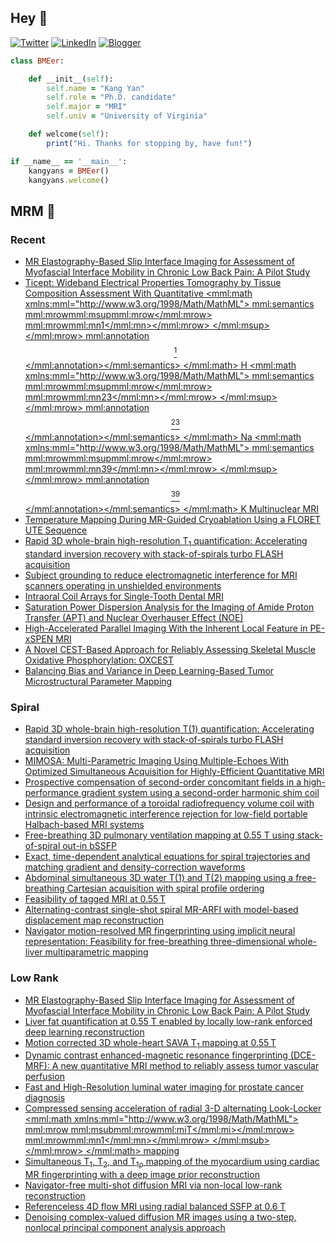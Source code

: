 ## Hey 👋
[![Twitter](https://img.shields.io/badge/Twitter-%231DA1F2.svg?style=for-the-badge&logo=X&logoColor=black)](https://twitter.com/KangY01)
[![LinkedIn](https://img.shields.io/badge/linkedin-%230077B5.svg?style=for-the-badge&logo=linkedin&logoColor=white)](https://www.linkedin.com/in/kyanyan/)
[![Blogger](https://img.shields.io/badge/Blogger-FF5722?style=for-the-badge&logo=blogger&logoColor=white)](https://kangyan.bearblog.dev/)







```ruby
class BMEer:

    def __init__(self):
        self.name = "Kang Yan"
        self.role = "Ph.D. candidate"
        self.major = "MRI"
        self.univ = "University of Virginia"

    def welcome(self):
        print("Hi. Thanks for stopping by, have fun!")

if __name__ == '__main__':
    kangyans = BMEer()
    kangyans.welcome()
```

<!---
## Stats

![Kang Yan's GitHub stats](https://github-readme-stats.vercel.app/api?username=kangyans&show_icons=true&theme=radical)
-->




## MRM 📖

### Recent

<!-- RECENT:START -->
- [MR Elastography-Based Slip Interface Imaging for Assessment of Myofascial Interface Mobility in Chronic Low Back Pain: A Pilot Study](https://pubmed.ncbi.nlm.nih.gov/41133348/?utm_source=Other&utm_medium=rss&utm_campaign=pubmed-2&utm_content=1zCzv8cgXYLWFr_JhazYJ14vFCbGzGurQHQxfej1_p53ZiHg95&fc=20251021154024&ff=20251027171345&v=2.18.0.post22+67771e2)
- [Ticept: Wideband Electrical Properties Tomography by Tissue Composition Assessment With Quantitative <mml:math xmlns:mml="http://www.w3.org/1998/Math/MathML"> <mml:semantics> <mml:mrow><mml:msup><mml:mrow></mml:mrow> <mml:mrow><mml:mn>1</mml:mn></mml:mrow> </mml:msup> </mml:mrow> <mml:annotation>$$ {}^1 $$</mml:annotation></mml:semantics> </mml:math> H <mml:math xmlns:mml="http://www.w3.org/1998/Math/MathML"> <mml:semantics> <mml:mrow><mml:msup><mml:mrow></mml:mrow> <mml:mrow><mml:mn>23</mml:mn></mml:mrow> </mml:msup> </mml:mrow> <mml:annotation>$$ {}^{23} $$</mml:annotation></mml:semantics> </mml:math> Na <mml:math xmlns:mml="http://www.w3.org/1998/Math/MathML"> <mml:semantics> <mml:mrow><mml:msup><mml:mrow></mml:mrow> <mml:mrow><mml:mn>39</mml:mn></mml:mrow> </mml:msup> </mml:mrow> <mml:annotation>$$ {}^{39} $$</mml:annotation></mml:semantics> </mml:math> K Multinuclear MRI](https://pubmed.ncbi.nlm.nih.gov/41133303/?utm_source=Other&utm_medium=rss&utm_campaign=pubmed-2&utm_content=1zCzv8cgXYLWFr_JhazYJ14vFCbGzGurQHQxfej1_p53ZiHg95&fc=20251021154024&ff=20251027171345&v=2.18.0.post22+67771e2)
- [Temperature Mapping During MR-Guided Cryoablation Using a FLORET UTE Sequence](https://pubmed.ncbi.nlm.nih.gov/41132142/?utm_source=Other&utm_medium=rss&utm_campaign=pubmed-2&utm_content=1zCzv8cgXYLWFr_JhazYJ14vFCbGzGurQHQxfej1_p53ZiHg95&fc=20251021154024&ff=20251027171345&v=2.18.0.post22+67771e2)
- [Rapid 3D whole-brain high-resolution T<sub>1</sub> quantification: Accelerating standard inversion recovery with stack-of-spirals turbo FLASH acquisition](https://pubmed.ncbi.nlm.nih.gov/41132121/?utm_source=Other&utm_medium=rss&utm_campaign=pubmed-2&utm_content=1zCzv8cgXYLWFr_JhazYJ14vFCbGzGurQHQxfej1_p53ZiHg95&fc=20251021154024&ff=20251027171345&v=2.18.0.post22+67771e2)
- [Subject grounding to reduce electromagnetic interference for MRI scanners operating in unshielded environments](https://pubmed.ncbi.nlm.nih.gov/41131729/?utm_source=Other&utm_medium=rss&utm_campaign=pubmed-2&utm_content=1zCzv8cgXYLWFr_JhazYJ14vFCbGzGurQHQxfej1_p53ZiHg95&fc=20251021154024&ff=20251027171345&v=2.18.0.post22+67771e2)
- [Intraoral Coil Arrays for Single-Tooth Dental MRI](https://pubmed.ncbi.nlm.nih.gov/41126563/?utm_source=Other&utm_medium=rss&utm_campaign=pubmed-2&utm_content=1zCzv8cgXYLWFr_JhazYJ14vFCbGzGurQHQxfej1_p53ZiHg95&fc=20251021154024&ff=20251027171345&v=2.18.0.post22+67771e2)
- [Saturation Power Dispersion Analysis for the Imaging of Amide Proton Transfer (APT) and Nuclear Overhauser Effect (NOE)](https://pubmed.ncbi.nlm.nih.gov/41126553/?utm_source=Other&utm_medium=rss&utm_campaign=pubmed-2&utm_content=1zCzv8cgXYLWFr_JhazYJ14vFCbGzGurQHQxfej1_p53ZiHg95&fc=20251021154024&ff=20251027171345&v=2.18.0.post22+67771e2)
- [High-Accelerated Parallel Imaging With the Inherent Local Feature in PE-xSPEN MRI](https://pubmed.ncbi.nlm.nih.gov/41126547/?utm_source=Other&utm_medium=rss&utm_campaign=pubmed-2&utm_content=1zCzv8cgXYLWFr_JhazYJ14vFCbGzGurQHQxfej1_p53ZiHg95&fc=20251021154024&ff=20251027171345&v=2.18.0.post22+67771e2)
- [A Novel CEST-Based Approach for Reliably Assessing Skeletal Muscle Oxidative Phosphorylation: OXCEST](https://pubmed.ncbi.nlm.nih.gov/41126538/?utm_source=Other&utm_medium=rss&utm_campaign=pubmed-2&utm_content=1zCzv8cgXYLWFr_JhazYJ14vFCbGzGurQHQxfej1_p53ZiHg95&fc=20251021154024&ff=20251027171345&v=2.18.0.post22+67771e2)
- [Balancing Bias and Variance in Deep Learning-Based Tumor Microstructural Parameter Mapping](https://pubmed.ncbi.nlm.nih.gov/41126537/?utm_source=Other&utm_medium=rss&utm_campaign=pubmed-2&utm_content=1zCzv8cgXYLWFr_JhazYJ14vFCbGzGurQHQxfej1_p53ZiHg95&fc=20251021154024&ff=20251027171345&v=2.18.0.post22+67771e2)
<!-- RECENT:END -->

### Spiral

<!-- SPIRAL:START -->
- [Rapid 3D whole-brain high-resolution T(1) quantification: Accelerating standard inversion recovery with stack-of-spirals turbo FLASH acquisition](https://pubmed.ncbi.nlm.nih.gov/41132121/?utm_source=Other&utm_medium=rss&utm_campaign=pubmed-2&utm_content=1pGjkNWR5NmeRrgH-_vwak-FB62di_KD-V3H85EoZT5i8eWsh8&fc=20251021153851&ff=20251027171347&v=2.18.0.post22+67771e2)
- [MIMOSA: Multi-Parametric Imaging Using Multiple-Echoes With Optimized Simultaneous Acquisition for Highly-Efficient Quantitative MRI](https://pubmed.ncbi.nlm.nih.gov/41088533/?utm_source=Other&utm_medium=rss&utm_campaign=pubmed-2&utm_content=1pGjkNWR5NmeRrgH-_vwak-FB62di_KD-V3H85EoZT5i8eWsh8&fc=20251021153851&ff=20251027171347&v=2.18.0.post22+67771e2)
- [Prospective compensation of second-order concomitant fields in a high-performance gradient system using a second-order harmonic shim coil](https://pubmed.ncbi.nlm.nih.gov/41041697/?utm_source=Other&utm_medium=rss&utm_campaign=pubmed-2&utm_content=1pGjkNWR5NmeRrgH-_vwak-FB62di_KD-V3H85EoZT5i8eWsh8&fc=20251021153851&ff=20251027171347&v=2.18.0.post22+67771e2)
- [Design and performance of a toroidal radiofrequency volume coil with intrinsic electromagnetic interference rejection for low-field portable Halbach-based MRI systems](https://pubmed.ncbi.nlm.nih.gov/40991825/?utm_source=Other&utm_medium=rss&utm_campaign=pubmed-2&utm_content=1pGjkNWR5NmeRrgH-_vwak-FB62di_KD-V3H85EoZT5i8eWsh8&fc=20251021153851&ff=20251027171347&v=2.18.0.post22+67771e2)
- [Free-breathing 3D pulmonary ventilation mapping at 0.55 T using stack-of-spiral out-in bSSFP](https://pubmed.ncbi.nlm.nih.gov/40961351/?utm_source=Other&utm_medium=rss&utm_campaign=pubmed-2&utm_content=1pGjkNWR5NmeRrgH-_vwak-FB62di_KD-V3H85EoZT5i8eWsh8&fc=20251021153851&ff=20251027171347&v=2.18.0.post22+67771e2)
- [Exact, time-dependent analytical equations for spiral trajectories and matching gradient and density-correction waveforms](https://pubmed.ncbi.nlm.nih.gov/40944965/?utm_source=Other&utm_medium=rss&utm_campaign=pubmed-2&utm_content=1pGjkNWR5NmeRrgH-_vwak-FB62di_KD-V3H85EoZT5i8eWsh8&fc=20251021153851&ff=20251027171347&v=2.18.0.post22+67771e2)
- [Abdominal simultaneous 3D water T(1) and T(2) mapping using a free-breathing Cartesian acquisition with spiral profile ordering](https://pubmed.ncbi.nlm.nih.gov/40913344/?utm_source=Other&utm_medium=rss&utm_campaign=pubmed-2&utm_content=1pGjkNWR5NmeRrgH-_vwak-FB62di_KD-V3H85EoZT5i8eWsh8&fc=20251021153851&ff=20251027171347&v=2.18.0.post22+67771e2)
- [Feasibility of tagged MRI at 0.55 T](https://pubmed.ncbi.nlm.nih.gov/40891467/?utm_source=Other&utm_medium=rss&utm_campaign=pubmed-2&utm_content=1pGjkNWR5NmeRrgH-_vwak-FB62di_KD-V3H85EoZT5i8eWsh8&fc=20251021153851&ff=20251027171347&v=2.18.0.post22+67771e2)
- [Alternating-contrast single-shot spiral MR-ARFI with model-based displacement map reconstruction](https://pubmed.ncbi.nlm.nih.gov/40891435/?utm_source=Other&utm_medium=rss&utm_campaign=pubmed-2&utm_content=1pGjkNWR5NmeRrgH-_vwak-FB62di_KD-V3H85EoZT5i8eWsh8&fc=20251021153851&ff=20251027171347&v=2.18.0.post22+67771e2)
- [Navigator motion-resolved MR fingerprinting using implicit neural representation: Feasibility for free-breathing three-dimensional whole-liver multiparametric mapping](https://pubmed.ncbi.nlm.nih.gov/40891418/?utm_source=Other&utm_medium=rss&utm_campaign=pubmed-2&utm_content=1pGjkNWR5NmeRrgH-_vwak-FB62di_KD-V3H85EoZT5i8eWsh8&fc=20251021153851&ff=20251027171347&v=2.18.0.post22+67771e2)
<!-- SPIRAL:END -->

### Low Rank
<!-- LOWRANK:START -->
- [MR Elastography-Based Slip Interface Imaging for Assessment of Myofascial Interface Mobility in Chronic Low Back Pain: A Pilot Study](https://pubmed.ncbi.nlm.nih.gov/41133348/?utm_source=Other&utm_medium=rss&utm_campaign=pubmed-2&utm_content=1894B-rjS_U4YoCg29wEwM4NQCZjSThX7qcLkauib7pLxEXwi-&fc=20251021153935&ff=20251027161500&v=2.18.0.post22+67771e2)
- [Liver fat quantification at 0.55 T enabled by locally low-rank enforced deep learning reconstruction](https://pubmed.ncbi.nlm.nih.gov/40883956/?utm_source=Other&utm_medium=rss&utm_campaign=pubmed-2&utm_content=1894B-rjS_U4YoCg29wEwM4NQCZjSThX7qcLkauib7pLxEXwi-&fc=20251021153935&ff=20251027161500&v=2.18.0.post22+67771e2)
- [Motion corrected 3D whole-heart SAVA T<sub>1</sub> mapping at 0.55 T](https://pubmed.ncbi.nlm.nih.gov/40851297/?utm_source=Other&utm_medium=rss&utm_campaign=pubmed-2&utm_content=1894B-rjS_U4YoCg29wEwM4NQCZjSThX7qcLkauib7pLxEXwi-&fc=20251021153935&ff=20251027161500&v=2.18.0.post22+67771e2)
- [Dynamic contrast enhanced-magnetic resonance fingerprinting (DCE-MRF): A new quantitative MRI method to reliably assess tumor vascular perfusion](https://pubmed.ncbi.nlm.nih.gov/40808280/?utm_source=Other&utm_medium=rss&utm_campaign=pubmed-2&utm_content=1894B-rjS_U4YoCg29wEwM4NQCZjSThX7qcLkauib7pLxEXwi-&fc=20251021153935&ff=20251027161500&v=2.18.0.post22+67771e2)
- [Fast and High-Resolution luminal water imaging for prostate cancer diagnosis](https://pubmed.ncbi.nlm.nih.gov/40616252/?utm_source=Other&utm_medium=rss&utm_campaign=pubmed-2&utm_content=1894B-rjS_U4YoCg29wEwM4NQCZjSThX7qcLkauib7pLxEXwi-&fc=20251021153935&ff=20251027161500&v=2.18.0.post22+67771e2)
- [Compressed sensing acceleration of radial 3-D alternating Look-Locker <mml:math xmlns:mml="http://www.w3.org/1998/Math/MathML"> <mml:mrow> <mml:msub><mml:mrow><mml:mi>T</mml:mi></mml:mrow> <mml:mrow><mml:mn>1</mml:mn></mml:mrow> </mml:msub> </mml:mrow> </mml:math> mapping](https://pubmed.ncbi.nlm.nih.gov/40523153/?utm_source=Other&utm_medium=rss&utm_campaign=pubmed-2&utm_content=1894B-rjS_U4YoCg29wEwM4NQCZjSThX7qcLkauib7pLxEXwi-&fc=20251021153935&ff=20251027161500&v=2.18.0.post22+67771e2)
- [Simultaneous T<sub>1</sub>, T<sub>2</sub>, and T<sub>1ρ</sub> mapping of the myocardium using cardiac MR fingerprinting with a deep image prior reconstruction](https://pubmed.ncbi.nlm.nih.gov/40407793/?utm_source=Other&utm_medium=rss&utm_campaign=pubmed-2&utm_content=1894B-rjS_U4YoCg29wEwM4NQCZjSThX7qcLkauib7pLxEXwi-&fc=20251021153935&ff=20251027161500&v=2.18.0.post22+67771e2)
- [Navigator-free multi-shot diffusion MRI via non-local low-rank reconstruction](https://pubmed.ncbi.nlm.nih.gov/40326537/?utm_source=Other&utm_medium=rss&utm_campaign=pubmed-2&utm_content=1894B-rjS_U4YoCg29wEwM4NQCZjSThX7qcLkauib7pLxEXwi-&fc=20251021153935&ff=20251027161500&v=2.18.0.post22+67771e2)
- [Referenceless 4D flow MRI using radial balanced SSFP at 0.6 T](https://pubmed.ncbi.nlm.nih.gov/40106793/?utm_source=Other&utm_medium=rss&utm_campaign=pubmed-2&utm_content=1894B-rjS_U4YoCg29wEwM4NQCZjSThX7qcLkauib7pLxEXwi-&fc=20251021153935&ff=20251027161500&v=2.18.0.post22+67771e2)
- [Denoising complex-valued diffusion MR images using a two-step, nonlocal principal component analysis approach](https://pubmed.ncbi.nlm.nih.gov/40079233/?utm_source=Other&utm_medium=rss&utm_campaign=pubmed-2&utm_content=1894B-rjS_U4YoCg29wEwM4NQCZjSThX7qcLkauib7pLxEXwi-&fc=20251021153935&ff=20251027161500&v=2.18.0.post22+67771e2)
<!-- LOWRANK:END -->

<!---
## Trophies 

[![trophy](https://github-profile-trophy.vercel.app/?username=kangyans&theme=onedark)](https://github.com/kangyans/github-profile-trophy)
--->






